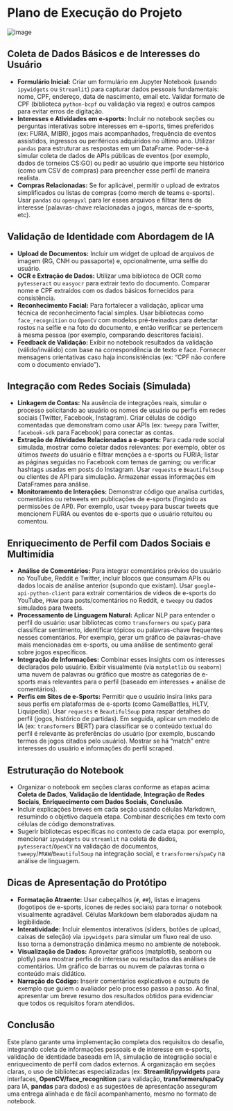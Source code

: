 # Plano de Execução do Projeto

![image](https://github.com/user-attachments/assets/e1d01a07-c9a9-47be-a0a3-675b5e744398)


## Coleta de Dados Básicos e de Interesses do Usuário  
- **Formulário Inicial:** Criar um formulário em Jupyter Notebook (usando `ipywidgets` ou `Streamlit`) para capturar dados pessoais fundamentais: nome, CPF, endereço, data de nascimento, email etc. Validar formato de CPF (biblioteca `python-bcpf` ou validação via regex) e outros campos para evitar erros de digitação.  
- **Interesses e Atividades em e-sports:** Incluir no notebook seções ou perguntas interativas sobre interesses em e-sports, times preferidos (ex: FURIA, MIBR), jogos mais acompanhados, frequência de eventos assistidos, ingressos ou periféricos adquiridos no último ano. Utilizar `pandas` para estruturar as respostas em um DataFrame. Poder-se-á simular coleta de dados de APIs públicas de eventos (por exemplo, dados de torneios CS:GO) ou pedir ao usuário que importe seu histórico (como um CSV de compras) para preencher esse perfil de maneira realista.  
- **Compras Relacionadas:** Se for aplicável, permitir o upload de extratos simplificados ou listas de compras (como merch de teams e-sports). Usar `pandas` ou `openpyxl` para ler esses arquivos e filtrar itens de interesse (palavras-chave relacionadas a jogos, marcas de e-sports, etc).  

## Validação de Identidade com Abordagem de IA  
- **Upload de Documentos:** Incluir um widget de upload de arquivos de imagem (RG, CNH ou passaporte) e, opcionalmente, uma selfie do usuário.  
- **OCR e Extração de Dados:** Utilizar uma biblioteca de OCR como `pytesseract` ou `easyocr` para extrair texto do documento. Comparar nome e CPF extraídos com os dados básicos fornecidos para consistência.  
- **Reconhecimento Facial:** Para fortalecer a validação, aplicar uma técnica de reconhecimento facial simples. Usar bibliotecas como `face_recognition` ou `OpenCV` com modelos pré-treinados para detectar rostos na selfie e na foto do documento, e então verificar se pertencem à mesma pessoa (por exemplo, comparando descritores faciais).  
- **Feedback de Validação:** Exibir no notebook resultados da validação (válido/inválido) com base na correspondência de texto e face. Fornecer mensagens orientativas caso haja inconsistências (ex: “CPF não confere com o documento enviado”).  

## Integração com Redes Sociais (Simulada)  
- **Linkagem de Contas:** Na ausência de integrações reais, simular o processo solicitando ao usuário os nomes de usuário ou perfis em redes sociais (Twitter, Facebook, Instagram). Criar células de código comentadas que demonstram como usar APIs (ex: `tweepy` para Twitter, `facebook-sdk` para Facebook) para conectar as contas.  
- **Extração de Atividades Relacionadas a e-sports:** Para cada rede social simulada, mostrar como coletar dados relevantes: por exemplo, obter os últimos *tweets* do usuário e filtrar menções a e-sports ou FURIA; listar as páginas seguidas no Facebook com temas de gaming; ou verificar hashtags usadas em posts do Instagram. Usar `requests` e `BeautifulSoup` ou clientes de API para simulação. Armazenar essas informações em DataFrames para análise.  
- **Monitoramento de Interações:** Demonstrar código que analisa curtidas, comentários ou retweets em publicações de e-sports (fingindo as permissões de API). Por exemplo, usar `tweepy` para buscar tweets que mencionem FURIA ou eventos de e-sports que o usuário retuitou ou comentou.  

## Enriquecimento de Perfil com Dados Sociais e Multimídia  
- **Análise de Comentários:** Para integrar comentários prévios do usuário no YouTube, Reddit e Twitter, incluir blocos que consumam APIs ou dados locais de análise anterior (supondo que existam). Usar `google-api-python-client` para extrair comentários de vídeos de e-sports do YouTube, `PRAW` para posts/comentários no Reddit, e `tweepy` ou dados simulados para tweets.  
- **Processamento de Linguagem Natural:** Aplicar NLP para entender o perfil do usuário: usar bibliotecas como `transformers` ou `spaCy` para classificar sentimento, identificar tópicos ou palavras-chave frequentes nesses comentários. Por exemplo, gerar um gráfico de palavras-chave mais mencionadas em e-sports, ou uma análise de sentimento geral sobre jogos específicos.  
- **Integração de Informações:** Combinar esses insights com os interesses declarados pelo usuário. Exibir visualmente (via `matplotlib` ou `seaborn`) uma nuvem de palavras ou gráfico que mostre as categorias de e-sports mais relevantes para o perfil (baseado em interesses + análise de comentários).  
- **Perfis em Sites de e-Sports:** Permitir que o usuário insira links para seus perfis em plataformas de e-sports (como GameBattles, HLTV, Liquipedia). Usar `requests` e `BeautifulSoup` para raspar detalhes do perfil (jogos, histórico de partidas). Em seguida, aplicar um modelo de IA (ex: `transformers` BERT) para classificar se o conteúdo textual do perfil é relevante às preferências do usuário (por exemplo, buscando termos de jogos citados pelo usuário). Mostrar se há “match” entre interesses do usuário e informações do perfil scraped.  

## Estruturação do Notebook  
- Organizar o notebook em seções claras conforme as etapas acima: **Coleta de Dados**, **Validação de Identidade**, **Integração de Redes Sociais**, **Enriquecimento com Dados Sociais**, **Conclusão**.  
- Incluir explicações breves em cada seção usando células Markdown, resumindo o objetivo daquela etapa. Combinar descrições em texto com células de código demonstrativas.  
- Sugerir bibliotecas específicas no contexto de cada etapa: por exemplo, mencionar `ipywidgets` ou `streamlit` na coleta de dados, `pytesseract`/`OpenCV` na validação de documentos, `tweepy`/`PRAW`/`BeautifulSoup` na integração social, e `transformers`/`spaCy` na análise de linguagem.  

## Dicas de Apresentação do Protótipo  
- **Formatação Atraente:** Usar cabeçalhos (`#`, `##`), listas e imagens (logotipos de e-sports, ícones de redes sociais) para tornar o notebook visualmente agradável. Células Markdown bem elaboradas ajudam na legibilidade.  
- **Interatividade:** Incluir elementos interativos (sliders, botões de upload, caixas de seleção) via `ipywidgets` para simular um fluxo real de uso. Isso torna a demonstração dinâmica mesmo no ambiente de notebook.  
- **Visualização de Dados:** Aproveitar gráficos (matplotlib, seaborn ou plotly) para mostrar perfis de interesse ou resultados das análises de comentários. Um gráfico de barras ou nuvem de palavras torna o conteúdo mais didático.  
- **Narração do Código:** Inserir comentários explicativos e outputs de exemplo que guiem o avaliador pelo processo passo a passo. Ao final, apresentar um breve resumo dos resultados obtidos para evidenciar que todos os requisitos foram atendidos.  

## Conclusão  
Este plano garante uma implementação completa dos requisitos do desafio, integrando coleta de informações pessoais e de interesse em e-sports, validação de identidade baseada em IA, simulação de integração social e enriquecimento de perfil com dados externos. A organização em seções claras, o uso de bibliotecas especializadas (ex: **Streamlit/ipywidgets** para interfaces, **OpenCV/face_recognition** para validação, **transformers/spaCy** para IA, **pandas** para dados) e as sugestões de apresentação asseguram uma entrega alinhada e de fácil acompanhamento, mesmo no formato de notebook.
